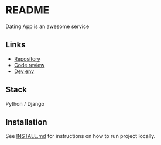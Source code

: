 # README

Dating App is an awesome service

## Links

* [Repository](TODO)
* [Code review](TODO)
* [Dev env](TODO)

## Stack

Python / Django

## Installation

See [INSTALL.md](INSTALL.md) for instructions on how to run project locally.

